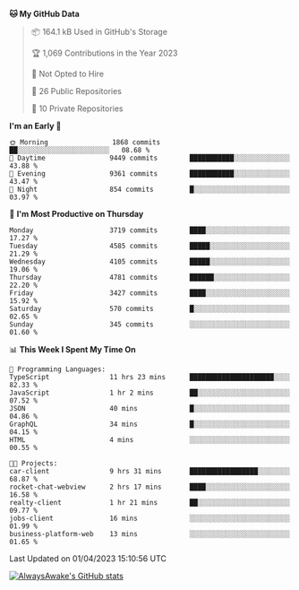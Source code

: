 <!--START_SECTION:waka-->
**🐱 My GitHub Data** 

> 📦 164.1 kB Used in GitHub's Storage 
 > 
> 🏆 1,069 Contributions in the Year 2023
 > 
> 🚫 Not Opted to Hire
 > 
> 📜 26 Public Repositories 
 > 
> 🔑 10 Private Repositories 
 > 
**I'm an Early 🐤** 

```text
🌞 Morning                1868 commits        ██░░░░░░░░░░░░░░░░░░░░░░░   08.68 % 
🌆 Daytime                9449 commits        ███████████░░░░░░░░░░░░░░   43.88 % 
🌃 Evening                9361 commits        ███████████░░░░░░░░░░░░░░   43.47 % 
🌙 Night                  854 commits         █░░░░░░░░░░░░░░░░░░░░░░░░   03.97 % 
```
📅 **I'm Most Productive on Thursday** 

```text
Monday                   3719 commits        ████░░░░░░░░░░░░░░░░░░░░░   17.27 % 
Tuesday                  4585 commits        █████░░░░░░░░░░░░░░░░░░░░   21.29 % 
Wednesday                4105 commits        █████░░░░░░░░░░░░░░░░░░░░   19.06 % 
Thursday                 4781 commits        ██████░░░░░░░░░░░░░░░░░░░   22.20 % 
Friday                   3427 commits        ████░░░░░░░░░░░░░░░░░░░░░   15.92 % 
Saturday                 570 commits         █░░░░░░░░░░░░░░░░░░░░░░░░   02.65 % 
Sunday                   345 commits         ░░░░░░░░░░░░░░░░░░░░░░░░░   01.60 % 
```


📊 **This Week I Spent My Time On** 

```text
💬 Programming Languages: 
TypeScript               11 hrs 23 mins      █████████████████████░░░░   82.33 % 
JavaScript               1 hr 2 mins         ██░░░░░░░░░░░░░░░░░░░░░░░   07.52 % 
JSON                     40 mins             █░░░░░░░░░░░░░░░░░░░░░░░░   04.86 % 
GraphQL                  34 mins             █░░░░░░░░░░░░░░░░░░░░░░░░   04.15 % 
HTML                     4 mins              ░░░░░░░░░░░░░░░░░░░░░░░░░   00.55 % 

🐱‍💻 Projects: 
car-client               9 hrs 31 mins       █████████████████░░░░░░░░   68.87 % 
rocket-chat-webview      2 hrs 17 mins       ████░░░░░░░░░░░░░░░░░░░░░   16.58 % 
realty-client            1 hr 21 mins        ██░░░░░░░░░░░░░░░░░░░░░░░   09.77 % 
jobs-client              16 mins             ░░░░░░░░░░░░░░░░░░░░░░░░░   01.99 % 
business-platform-web    13 mins             ░░░░░░░░░░░░░░░░░░░░░░░░░   01.65 % 
```


 Last Updated on 01/04/2023 15:10:56 UTC
<!--END_SECTION:waka-->

[![AlwaysAwake's GitHub stats](https://github-readme-stats.vercel.app/api?username=AlwaysAwake&show_icons=true&theme=github_dark&count_private=true)](https://github.com/AlwaysAwake/AlwaysAwake)
